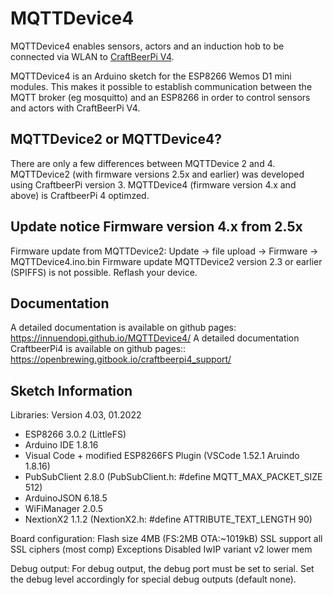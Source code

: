 # MQTTDevice4

MQTTDevice4 enables sensors, actors and an induction hob to be connected via WLAN to [CraftBeerPi V4](https://github.com/avollkopf/craftbeerpi4).

MQTTDevice4 is an Arduino sketch for the ESP8266 Wemos D1 mini modules. This makes it possible to establish communication between the MQTT broker (eg mosquitto) and an ESP8266 in order to control sensors and actors with CraftBeerPi V4.

## MQTTDevice2 or MQTTDevice4?

There are only a few differences between MQTTDevice 2 and 4. MQTTDevice2 (with firmware versions 2.5x and earlier) was developed using CraftbeerPi version 3. MQTTDevice4 (firmware version 4.x and above) is CraftbeerPi 4 optimzed.

## Update notice Firmware version 4.x from 2.5x

Firmware update from MQTTDevice2: Update -> file upload -> Firmware -> MQTTDevice4.ino.bin
Firmware update MQTTDevice2 version 2.3 or earlier (SPIFFS) is not possible. Reflash your device.

## Documentation

A detailed documentation is available on github pages: <https://innuendopi.github.io/MQTTDevice4/>
A detailed documentation CraftbeerPi4 is available on github pages:: <https://openbrewing.gitbook.io/craftbeerpi4_support/>

## Sketch Information

Libraries: Version 4.03, 01.2022

- ESP8266 3.0.2 (LittleFS)
- Arduino IDE 1.8.16
- Visual Code + modified ESP8266FS Plugin (VSCode 1.52.1 Aruindo 1.8.16)
- PubSubClient 2.8.0 (PubSubClient.h: #define MQTT_MAX_PACKET_SIZE 512)
- ArduinoJSON 6.18.5
- WiFiManager 2.0.5
- NextionX2 1.1.2 (NextionX2.h: #define ATTRIBUTE_TEXT_LENGTH 90)

Board configuration:
Flash size 4MB (FS:2MB OTA:~1019kB)
SSL support all SSL ciphers (most comp)
Exceptions Disabled
IwIP variant v2 lower mem

Debug output:
For debug output, the debug port must be set to serial. Set the debug level accordingly for special debug outputs (default none).
